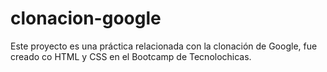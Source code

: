 # clonacion-google
Este proyecto es una práctica relacionada con la clonación de Google, fue creado co HTML y CSS en el Bootcamp de Tecnolochicas.
